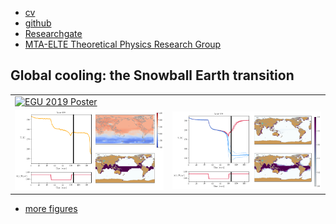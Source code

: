 

<div class="navbar">
  <div class="navbar-inner">
      <ul class="nav">
          <li><a href="{{ BASE_PATH }}/kaszasb_CV.pdf">cv</a></li>
          <li><a href="https://github.com/balintkaszas">github</a></li>
          <li><a href="https://www.researchgate.net/profile/Balint_Kaszas">Researchgate</a></li>
          <li><a href="http://www.elmfiz.elte.hu/Kutcsop/Climate-EN.html">MTA-ELTE Theoretical Physics Research Group</a></li>
      </ul>
  </div>
</div>

## Global cooling: the Snowball Earth transition


<table class="wide">
<tr>
  <td class="left" colspan = 2>
    <a href="posters/EGU2019_poster.pdf">
        <img src="egu2019.png" alt="EGU 2019 Poster" title="EGU 2019 Poster"/>
    </a>
</tr>
<tr>
  <td class="left">
    <a href="edge_state.gif">
        <img src="edge_state_egu.png" alt="The edge state" title="The edge state"/>
    </a>
  </td>
  <td class="right">
    <a href="average_sic.gif">
        <img src="average_egu.png" alt="Coexisting snapshot attractors" title="Coexisting snapshot attractors"/>
    </a>
  </td>
</tr>
</table>

<div class="navbar">
  <div class="navbar-inner">
      <ul class="nav">
          <li><a href="morefigs.html">more figures</a></li>
      </ul>
  </div>
</div>
